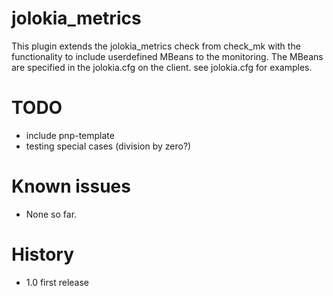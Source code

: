 # jolokia_metrics
This plugin extends the jolokia_metrics check from check_mk with the functionality
to include userdefined MBeans to the monitoring. The MBeans are specified in the jolokia.cfg
on the client. see jolokia.cfg for examples.

# TODO
* include pnp-template
* testing special cases (division by zero?)

# Known issues
* None so far.

# History
* 1.0 first release
